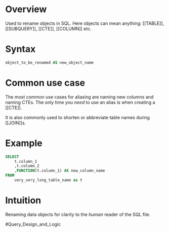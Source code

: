 # Overview
Used to rename objects in SQL. Here objects can mean anything: [[TABLE]], [[SUBQUERY]], [[CTE]], [[COLUMN]] etc.

# Syntax
```sql
object_to_be_renamed AS new_object_name
```

# Common use case
The most common use cases for aliasing are naming new columns and naming CTEs. The only time you *need* to use an alias is when creating a [[CTE]].  

It is also commonly used to shorten or abbreviate table names during [[JOIN]]s.

# Example
```sql
SELECT
	t.column_1
	,t.column_2
	,FUNCTION(t.column_1) AS new_column_name
FROM
	very_very_long_table_name as t
```


# Intuition
Renaming data objects for clarity to the *human* reader of the SQL file. 


#Query_Design_and_Logic
